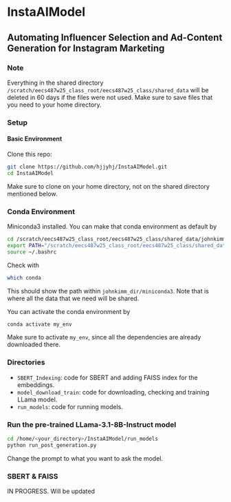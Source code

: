 # InstaAIModel
## Automating Influencer Selection and Ad-Content Generation for Instagram Marketing

### Note
Everything in the shared directory `/scratch/eecs487w25_class_root/eecs487w25_class/shared_data` will be deleted in 60 days if the files were not used.
Make sure to save files that you need to your home directory.

### Setup
#### Basic Environment
Clone this repo:
```sh
git clone https://github.com/hjjyhj/InstaAIModel.git
cd InstaAIModel
```
Make sure to clone on your home directory, not on the shared directory mentioned below.

### Conda Environment
Miniconda3 installed. You can make that conda environment as default by
```sh
cd /scratch/eecs487w25_class_root/eecs487w25_class/shared_data/johnkimm_dir/
export PATH="/scratch/eecs487w25_class_root/eecs487w25_class/shared_data/johnkimm_dir/miniconda3/bin:$PATH"
source ~/.bashrc
```
Check with 
```sh
which conda
```
This should show the path within `johnkimm_dir/miniconda3`.
Note that is where all the data that we need will be shared. 

You can activate the conda environment by 
```sh
conda activate my_env
```
Make sure to activate `my_env`, since all the dependencies are already downloaded there.

### Directories
- `SBERT_Indexing`: code for SBERT and adding FAISS index for the embeddings.
- `model_download_train`: code for downloading, checking and training LLama model.
- `run_models`: code for running models.

### Run the pre-trained LLama-3.1-8B-Instruct model
```sh
cd /home/<your_directory>/InstaAIModel/run_models
python run_post_generation.py
```
Change the prompt to what you want to ask the model.

### SBERT & FAISS
IN PROGRESS. Will be updated